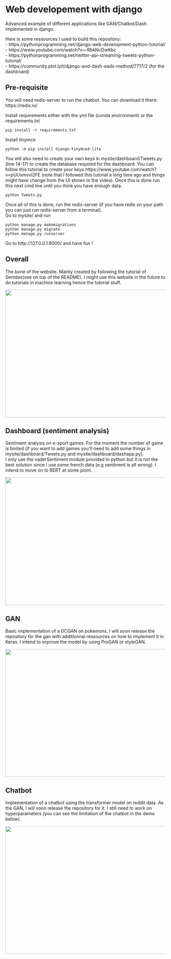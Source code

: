 <h1>Web developement with django</h1>

<p>Advanced example of different applications like GAN/Chatbot/Dash implemented in django.</p>
<p>Here is some ressources I used to build this repository:<br>
- https://pythonprogramming.net/django-web-development-python-tutorial/<br>
- https://www.youtube.com/watch?v=-RbkNcDwKbc<br>
- https://pythonprogramming.net/twitter-api-streaming-tweets-python-tutorial/ <br>
- https://community.plot.ly/t/django-and-dash-eads-method/7717/2 (for the dashboard)<br>
 </p>

<h2>Pre-requisite</h2>

<p>You will need redis-server to run the chatbot. You can download it there: https://redis.io/ <br></p>

<p>Install requirements either with the yml file (conda environment) or the requirements.txt </p>

```
pip install -r requirements.txt
```

<p>Install tinymce</p>

```
python -m pip install django-tinymce4-lite
```

<p>You will also need to create your own keys in mysite/dashboard/Tweets.py (line 14-17) to create the database required for the dashboard. You can follow this tutorial to create your keys https://www.youtube.com/watch?v=pUUxmvvl2FE (note that I followed this tutorial a long time ago and things might have change from the UI shown in the video). Once this is done run this next cmd line until you think you have enough data.</p>

```
python Tweets.py
```

<p>Once all of this is done, run the redis-server (if you have redis on your path you can just run redis-server from a terminal).<br>
Go to mysite/ and run</p>

```
python manage.py makemigrations
python manage.py migrate
python manage.py runserver
```
<p> Go to http://127.0.0.1:8000/ and have fun ! </p>


<h2>Overall</h2>

<p>The bone of the website. Mainly created by following the tutorial of Sentdex(see on top of the README). I might use this website in the future to do tutorials in machine learning hence the tutorial stuff.</p>
<img src="https://raw.githubusercontent.com/Kwirtz/Webdev-django/master/demogif/overall.gif" width="800" height="400" />

<h2>Dashboard (sentiment analysis)</h2>
<p>Sentiment analysis on e-sport games. For the moment the number of game is limited (if you want to add games you'll need to add some things in mysite/dashboard/Tweets.py and mysite/dashboard/dashapp.py). <br>
I only use the vaderSentiment module provided in python but it is not the best solution since I use some french data (e.g sentiment is all wrong). I intend to move on to BERT at some point. </p>
<img src="https://raw.githubusercontent.com/Kwirtz/Webdev-django/master/demogif/dashboard.gif" width="800" height="400" />

<h2>GAN</h2>
<p>Basic implementation of a DCGAN on pokemons. I will soon release the repository for the gan with additionnal ressources on how to implement it in Keras. I intend to improve the model by using ProGAN or styleGAN.</p>
<img src="https://raw.githubusercontent.com/Kwirtz/Webdev-django/master/demogif/gan.gif" width="800" height="400" />

<h2>Chatbot</h2>
<p>Implementation of a chatbot using the transformer model on reddit data. As the GAN, I will soon release the repository for it. I still need to work on hyperparameters (you can see the limitation of the chatbot in the demo below). </p>
<img src="https://raw.githubusercontent.com/Kwirtz/Webdev-django/master/demogif/chatbot.gif" width="800" height="400" />